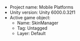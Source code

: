 <!-- UNITY CODE ASSIST INSTRUCTIONS START -->
- Project name: Mobile Platforms
- Unity version: Unity 6000.0.32f1
- Active game object:
  - Name: SkinManager
  - Tag: Untagged
  - Layer: Default
<!-- UNITY CODE ASSIST INSTRUCTIONS END -->
